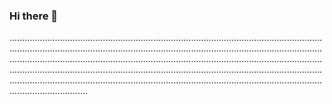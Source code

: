 ### Hi there 👋

...........................................................................................................................................................................................................................................................................................................................................................................................................................................................................................................................................................................................................................................................................